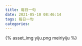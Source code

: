 ```yaml
---
title: 每日一句
date: 2021-05-10 08:46:14
tags: 每日一句
categories:
---
```

{% asset_img yiju.png meiriyiju %}

